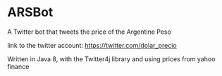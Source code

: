 # ARSBot
A Twitter bot that tweets the price of the Argentine Peso

link to the twitter account: https://twitter.com/dolar_precio

Written in Java 8, with the Twitter4j library and using prices from yahoo finance

